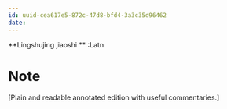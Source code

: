 ```yaml
---
id: uuid-cea617e5-872c-47d8-bfd4-3a3c35d96462
date: 
---
```


**Lingshujing jiaoshi ** :Latn
# Note
[Plain and readable annotated edition with useful commentaries.]